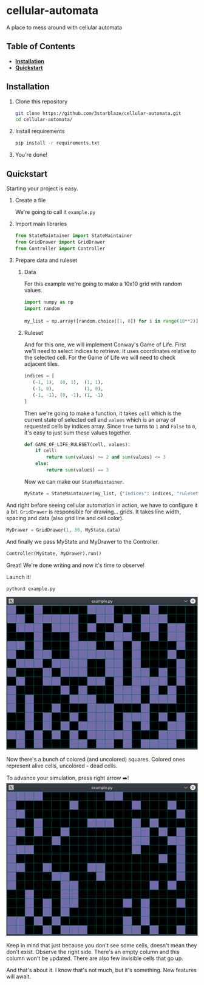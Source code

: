 # cellular-automata

A place to mess around with cellular automata

## Table of Contents
* **[Installation](#installation)**
* **[Quickstart](#quickstart)**

## Installation

1. Clone this repository
    ``` sh
    git clone https://github.com/3starblaze/cellular-automata.git
    cd cellular-automata/
    ```

2. Install requirements

    ``` sh
    pip install -r requirements.txt
    ```

3. You're done!

## Quickstart

Starting your project is easy.

1. Create a file

    We're going to call it `example.py`

2. Import main libraries

    ```python
    from StateMaintainer import StateMaintainer
    from GridDrawer import GridDrawer
    from Controller import Controller
    ```

3. Prepare data and ruleset

    1. Data
    
        For this example we're going to make a 10x10 grid with random values.

        ```python
        import numpy as np
        import random

        my_list = np.array([random.choice([1, 0]) for i in range(10**2)]).reshape(10, 10)
        ```

    2. Ruleset

        And for this one, we will implement Conway's Game of Life.
        First we'll need to select indices to retrieve. It uses coordinates relative 
        to the selected cell. For the Game of Life we will need to check adjacent
        tiles.

        ```python
        indices = [
           (-1, 1),  (0, 1),  (1, 1),
           (-1, 0),           (1, 0),
           (-1, -1), (0, -1), (1, -1)
        ]
        ```

        Then we're going to make a function, it takes `cell` which is the current
        state of selected cell and `values` which is an array of requested cells by
        indices array. Since `True` turns to `1` and `False` to `0`, it's easy to
        just sum these values together.

        ```python
        def GAME_OF_LIFE_RULESET(cell, values):
            if cell:
                return sum(values) >= 2 and sum(values) <= 3
            else:
                return sum(values) == 3
        ```

        Now we can make our `StateMaintainer`.
        ``` python
        MyState = StateMaintainer(my_list, {"indices": indices, "ruleset": GAME_OF_LIFE_RULESET})
        ```

And right before seeing cellular automation in action, we have to configure it a
bit. `GridDrawer` is responsible for drawing... grids. It takes line width,
spacing and data (also grid line and cell color).

``` python
MyDrawer = GridDrawer(1, 30, MyState.data)
```

And finally we pass MyState and MyDrawer to the Controller.

``` python
Controller(MyState, MyDrawer).run()
```


Great! We're done writing and now it's time to observe!

Launch it!
```sh
python3 example.py
```
![](./README-assets/example-1.png)

Now there's a bunch of colored (and uncolored) squares. Colored ones represent alive cells, uncolored - dead cells.

To advance your simulation, press right arrow ➡️!
![](./README-assets/example-2.png)

Keep in mind that just because you don't see some cells, doesn't mean they don't exist. Observe the right side. There's an empty column and this column won't be updated. There are also few invisible cells that go up.


And that's about it. I know that's not much, but it's something. New features will await.

